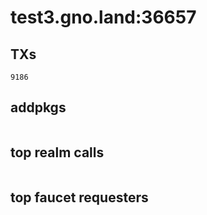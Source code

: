 # test3.gno.land:36657

## TXs
```
9186
```

## addpkgs
```
```

## top realm calls
```
```

## top faucet requesters
```
```

